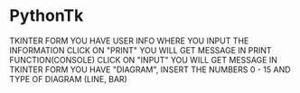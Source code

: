# PythonTk
TKINTER FORM
YOU HAVE USER INFO WHERE YOU INPUT THE INFORMATION
CLICK ON "PRINT" YOU WILL GET MESSAGE IN PRINT FUNCTION(CONSOLE)
CLICK ON "INPUT" YOU WILL GET MESSAGE IN TKINTER FORM
YOU HAVE "DIAGRAM", INSERT THE NUMBERS 0 - 15 AND TYPE OF DIAGRAM (LINE, BAR)

